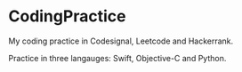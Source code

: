 # CodingPractice

My coding practice in Codesignal, Leetcode and Hackerrank.

Practice in three langauges: Swift, Objective-C and Python.

